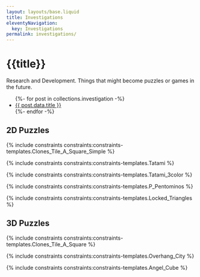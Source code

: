 ```yaml
---
layout: layouts/base.liquid
title: Investigations
eleventyNavigation:
  key: Investigations
permalink: investigations/
---
```

# {{title}}

Research and Development. Things that might become puzzles or games in the future.

<ul>
{%- for post in collections.investigation -%}
  <li><a href="{{ post.url }}">{{ post.data.title }}</a></li>
{%- endfor -%}
</ul>

## 2D Puzzles
{% include constraints constraints:constraints-templates.Clones_Tile_A_Square_Simple %}

{% include constraints constraints:constraints-templates.Tatami %}

{% include constraints constraints:constraints-templates.Tatami_3color %}

{% include constraints constraints:constraints-templates.P_Pentominos %}

{% include constraints constraints:constraints-templates.Locked_Triangles %}

## 3D Puzzles
{% include constraints constraints:constraints-templates.Clones_Tile_A_Square %}

{% include constraints constraints:constraints-templates.Overhang_City %}

{% include constraints constraints:constraints-templates.Angel_Cube %}

